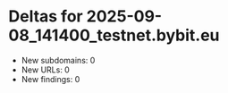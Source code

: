 # Deltas for 2025-09-08_141400_testnet.bybit.eu
- New subdomains: 0
- New URLs: 0
- New findings: 0

